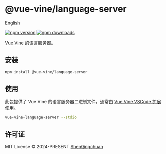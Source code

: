 # @vue-vine/language-server

[English](./README.md)

[![npm version][npm-version-src]][npm-version-href]
[![npm downloads][npm-downloads-src]][npm-downloads-href]

[Vue Vine](https://vue-vine.dev) 的语言服务器。

## 安装

```bash
npm install @vue-vine/language-server
```

## 使用

此包提供了 Vue Vine 的语言服务器二进制文件，通常由 [Vue Vine VSCode 扩展](https://marketplace.visualstudio.com/items?itemName=ShenQingchuan.vue-vine-extension)使用。

```bash
vue-vine-language-server --stdio
```

## 许可证

MIT License © 2024-PRESENT [ShenQingchuan](https://github.com/shenqingchuan)

<!-- Badges -->

[npm-version-src]: https://img.shields.io/npm/v/@vue-vine/language-server?style=flat&colorA=080f12&colorB=1fa669
[npm-version-href]: https://npmjs.com/package/@vue-vine/language-server
[npm-downloads-src]: https://img.shields.io/npm/dm/@vue-vine/language-server?style=flat&colorA=080f12&colorB=1fa669
[npm-downloads-href]: https://npmjs.com/package/@vue-vine/language-server
